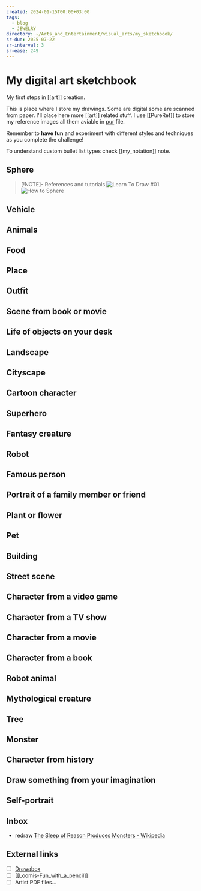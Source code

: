 ```yaml
---
created: 2024-01-15T00:00+03:00
tags:
  - blog
  - JEWELRY
directory: ~/Arts_and_Entertainment/visual_arts/my_sketchbook/
sr-due: 2025-07-22
sr-interval: 3
sr-ease: 249
---
```


# My digital art sketchbook

My first steps in [[art]] creation.

This is place where I store my drawings. Some are digital some are scanned from paper. I'll place here more [[art]] related stuff. I use [[PureRef]] to store my reference images all them aviable in [pur](./img/my_sketchbook.pur) file.

Remember to **have fun** and experiment with different styles and techniques as you complete the challenge!

To understand custom bullet list types check [[my_notation]] note.

## Sphere

> [!NOTE]- References and tutorials ![Learn To Draw #01](https://www.youtube.com/watch?v=ewMksAbgdBI). ![How to Sphere](https://www.youtube.com/watch?app=desktop&v=gE1CmIzQzgE)

## Vehicle

## Animals

## Food

## Place

## Outfit

## Scene from book or movie

## Life of objects on your desk

## Landscape

## Cityscape

## Cartoon character

## Superhero

## Fantasy creature

## Robot

## Famous person

## Portrait of a family member or friend

## Plant or flower

## Pet

## Building

## Street scene

## Character from a video game

## Character from a TV show

## Character from a movie

## Character from a book

## Robot animal

## Mythological creature

## Tree

## Monster

## Character from history

## Draw something from your imagination

## Self-portrait

## Inbox

- redraw [The Sleep of Reason Produces Monsters - Wikipedia](https://en.wikipedia.org/wiki/The_Sleep_of_Reason_Produces_Monsters)

## External links

- [ ] [Drawabox](https://drawabox.com/)
- [ ] [[Loomis-Fun_with_a_pencil]]
- [ ] Artist PDF files...
